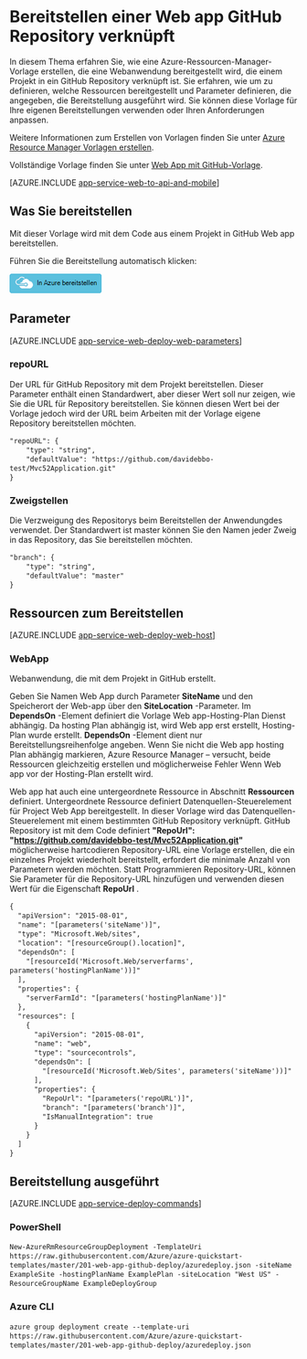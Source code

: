 <properties 
    pageTitle="Bereitstellen einer Web-app ein GitHub Repository verknüpft ist" 
    description="Verwenden einer Vorlage Ressourcenmanager Azure eine Webanwendung bereitstellen, die ein von einem GitHub-Repository Projekt." 
    services="app-service" 
    documentationCenter="" 
    authors="cephalin" 
    manager="wpickett" 
    editor=""/>

<tags 
    ms.service="app-service" 
    ms.workload="na" 
    ms.tgt_pltfrm="na" 
    ms.devlang="na" 
    ms.topic="article" 
    ms.date="04/27/2016" 
    ms.author="cephalin"/>

# <a name="deploy-a-web-app-linked-to-a-github-repository"></a>Bereitstellen einer Web app GitHub Repository verknüpft

In diesem Thema erfahren Sie, wie eine Azure-Ressourcen-Manager-Vorlage erstellen, die eine Webanwendung bereitgestellt wird, die einem Projekt in ein GitHub Repository verknüpft ist. Sie erfahren, wie um zu definieren, welche Ressourcen bereitgestellt und Parameter definieren, die angegeben, die Bereitstellung ausgeführt wird. Sie können diese Vorlage für Ihre eigenen Bereitstellungen verwenden oder Ihren Anforderungen anpassen.

Weitere Informationen zum Erstellen von Vorlagen finden Sie unter [Azure Resource Manager Vorlagen erstellen](../resource-group-authoring-templates.md).

Vollständige Vorlage finden Sie unter [Web App mit GitHub-Vorlage](https://github.com/Azure/azure-quickstart-templates/blob/master/201-web-app-github-deploy/azuredeploy.json).

[AZURE.INCLUDE [app-service-web-to-api-and-mobile](../../includes/app-service-web-to-api-and-mobile.md)] 

## <a name="what-you-will-deploy"></a>Was Sie bereitstellen

Mit dieser Vorlage wird mit dem Code aus einem Projekt in GitHub Web app bereitstellen.

Führen Sie die Bereitstellung automatisch klicken:

[![In Azure bereitstellen](./media/app-service-web-arm-from-github-provision/deploybutton.png)](https://portal.azure.com/#create/Microsoft.Template/uri/https%3A%2F%2Fraw.githubusercontent.com%2FAzure%2Fazure-quickstart-templates%2Fmaster%2F201-web-app-github-deploy%2Fazuredeploy.json)

## <a name="parameters"></a>Parameter

[AZURE.INCLUDE [app-service-web-deploy-web-parameters](../../includes/app-service-web-deploy-web-parameters.md)]

### <a name="repourl"></a>repoURL

Der URL für GitHub Repository mit dem Projekt bereitstellen. Dieser Parameter enthält einen Standardwert, aber dieser Wert soll nur zeigen, wie Sie die URL für Repository bereitstellen. Sie können diesen Wert bei der Vorlage jedoch wird der URL beim Arbeiten mit der Vorlage eigene Repository bereitstellen möchten.

    "repoURL": {
        "type": "string",
        "defaultValue": "https://github.com/davidebbo-test/Mvc52Application.git"
    }

### <a name="branch"></a>Zweigstellen

Die Verzweigung des Repositorys beim Bereitstellen der Anwendungdes verwendet. Der Standardwert ist master können Sie den Namen jeder Zweig in das Repository, das Sie bereitstellen möchten.

    "branch": {
        "type": "string",
        "defaultValue": "master"
    }
    
## <a name="resources-to-deploy"></a>Ressourcen zum Bereitstellen

[AZURE.INCLUDE [app-service-web-deploy-web-host](../../includes/app-service-web-deploy-web-host.md)]

### <a name="web-app"></a>WebApp

Webanwendung, die mit dem Projekt in GitHub erstellt. 

Geben Sie Namen Web App durch Parameter **SiteName** und den Speicherort der Web-app über den **SiteLocation** -Parameter. Im **DependsOn** -Element definiert die Vorlage Web app-Hosting-Plan Dienst abhängig. Da hosting Plan abhängig ist, wird Web app erst erstellt, Hosting-Plan wurde erstellt. **DependsOn** -Element dient nur Bereitstellungsreihenfolge angeben. Wenn Sie nicht die Web app hosting Plan abhängig markieren, Azure Resource Manager – versucht, beide Ressourcen gleichzeitig erstellen und möglicherweise Fehler Wenn Web app vor der Hosting-Plan erstellt wird.

Web app hat auch eine untergeordnete Ressource in Abschnitt **Ressourcen** definiert. Untergeordnete Ressource definiert Datenquellen-Steuerelement für Project Web App bereitgestellt. In dieser Vorlage wird das Datenquellen-Steuerelement mit einem bestimmten GitHub Repository verknüpft. GitHub Repository ist mit dem Code definiert **"RepoUrl": "https://github.com/davidebbo-test/Mvc52Application.git"** möglicherweise hartcodieren Repository-URL eine Vorlage erstellen, die ein einzelnes Projekt wiederholt bereitstellt, erfordert die minimale Anzahl von Parametern werden möchten.
Statt Programmieren Repository-URL, können Sie Parameter für die Repository-URL hinzufügen und verwenden diesen Wert für die Eigenschaft **RepoUrl** .

    {
      "apiVersion": "2015-08-01",
      "name": "[parameters('siteName')]",
      "type": "Microsoft.Web/sites",
      "location": "[resourceGroup().location]",
      "dependsOn": [
        "[resourceId('Microsoft.Web/serverfarms', parameters('hostingPlanName'))]"
      ],
      "properties": {
        "serverFarmId": "[parameters('hostingPlanName')]"
      },
      "resources": [
        {
          "apiVersion": "2015-08-01",
          "name": "web",
          "type": "sourcecontrols",
          "dependsOn": [
            "[resourceId('Microsoft.Web/Sites', parameters('siteName'))]"
          ],
          "properties": {
            "RepoUrl": "[parameters('repoURL')]",
            "branch": "[parameters('branch')]",
            "IsManualIntegration": true
          }
        }
      ]
    }

## <a name="commands-to-run-deployment"></a>Bereitstellung ausgeführt

[AZURE.INCLUDE [app-service-deploy-commands](../../includes/app-service-deploy-commands.md)]

### <a name="powershell"></a>PowerShell

    New-AzureRmResourceGroupDeployment -TemplateUri https://raw.githubusercontent.com/Azure/azure-quickstart-templates/master/201-web-app-github-deploy/azuredeploy.json -siteName ExampleSite -hostingPlanName ExamplePlan -siteLocation "West US" -ResourceGroupName ExampleDeployGroup

### <a name="azure-cli"></a>Azure CLI

    azure group deployment create --template-uri https://raw.githubusercontent.com/Azure/azure-quickstart-templates/master/201-web-app-github-deploy/azuredeploy.json


 

